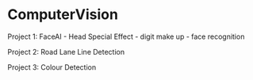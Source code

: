 # ComputerVision

Project 1: FaceAI
            - Head Special Effect 
            - digit make up 
            - face recognition 

Project 2: Road Lane Line Detection 

Project 3: Colour Detection

